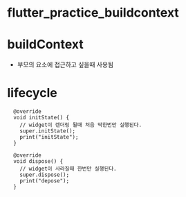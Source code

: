 # flutter_practice_buildcontext

# buildContext

- 부모의 요소에 접근하고 싶을때 사용됨
# lifecycle
```
  @override
  void initState() {
    // widget이 렌더링 될때 처음 딱한번만 실행된다.
    super.initState();
    print("initState");
  }

  @override
  void dispose() {
    // widget이 사라질때 한번만 실행된다.
    super.dispose();
    print("depose");
  }
```
